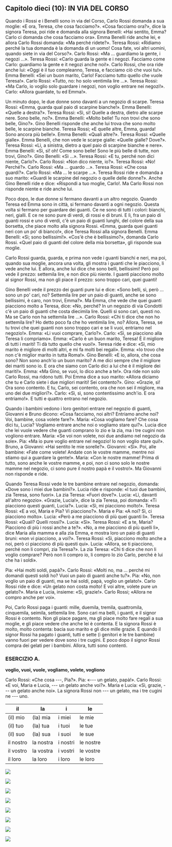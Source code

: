 ## Capitolo dieci (10): IN VIA DEL CORSO

Quando i Rossi e i Benelli sono in via del Corso, Carlo Rossi domanda a sua moglie: «E ora, Teresa, che cosa facciamo?». «Cosa facciamo ora?», dice la signora Teresa, poi ride e domanda alla signora Benelli: «Hai sentito, Emma? Carlo ci domanda che cosa facciamo ora». Emma Benelli ride anche lei, e allora Carlo Rossi domanda: «Ma perché ridete?». Teresa Rossi: «Ridiamo perché la tua domanda è la domanda di un uomo! Cosa fate, voi altri uomini, quando siete in via del Corso?». Carlo Rossi: «Ma ... guardiamo la gente, i negozi ...». Teresa Rossi: «Carlo guarda la gente e i negozi. Facciamo come Carlo: guardiamo la gente e it negozi anche noi!». Carlo Rossi, che ora ride anche lui: «Oggi è il tuo compleanno, Teresa, e facciamo ciò che vuoi tu!». Emma Benelli: «Sei un buon marito, Carlo! Facciamo tutto quello che vuole Teresa!». Carlo Rossi: «Tutto, no: ho solo ventimila lire ...». Teresa Rossi: «Ma Carlo, io voglio solo guardare i negozi, non voglio entrare nei negozi!». Carlo: «Allora guardate, tu ed Emma!».

Un minuto dopo, le due donne sono davanti a un negozio di scarpe. Teresa Rossi: «Emma, guarda qual paio di scarpine bianche!». Emma Benelli: «Quelle a destra?». Teresa Rossi: «Sì, sì! Quelle a destra, dietro alle scarpe nere. Sono belle, no?». Emma Benelli: «Molto belle! Tu non trovi che sono belle, Gino?». Gino Benelli risponde che anche lui trova che sono molto belle, le scarpine bianche. Teresa Rossi; «E quelle altre, Emma, guarda! Sono ancora più belle!». Emma Benelli: «Quali altre?». Teresa Rossi: «Quelle gialle». Emma Benelli, che non vede le scarpe gialle: «Quelle gialle? Dove?». Teresa Rossi: «Lì, a sinistra, dietro a quel paio di scarpine bianche e nere». Emma Benelli: «Sì, sì! oh! Come sono belle! Sono le più belle di tutte, non trovi, Gino?». Gino Benelli: «Sì ...». Teresa Rossi: «E tu, perché non dici niente, Carlo?». Carlo Rossi: «Non dico niente, io?». Teresa Rossi: «No! Perché?». Carlo Rossi: «Ma ... guardo ...». Teresa Rossi: «Che cosa guardi?». Carlo Rossi: «Ma ... le scarpe ...». Teresa Rossi ride e domanda a suo marito: «Guardi le scarpine del negozio o quelle delle donne?». Anche Gino Benelli ride e dice: «Rispondi a tuo moglie, Carlo!. Ma Carlo Rossi non risponde niente e ride anche lui.

Poco dopo, le due donne si fermano davanti a un altro negozio. Quando Teresa ed Emma sono in città, si fermano davanti a ogni negozio. Questa volta si fermano per guardare dei guanti. Ce ne sono di tutti i colori: bianchi, neri, gialli. E ce ne sono pure di verdi, di rossi e di bruni. E lì, fra un paio di guanti rossi e uno di verdi, c'è un paio di guanti lunghi, del colore della sua borsetta, che piace molto alla signora Rossi. «Emma, guarda quei guanti neri con un po' di bianco!», dice Teresa Rossi alla signora Benelli. Emma Benelli: «Sì; sono bellissimi!». «Cos'è che è bellissimo?», domanda Carlo Rossi. «Quel paio di guanti del colore della mia borsetta», gli risponde sua moglie.

Carlo Rossi guarda, guarda, e prima non vede i guanti bianchi e neri, ma poi, quando sua moglie, ancora una volta, gli mostra i guanti che le piacciono, li vede anche lui. E allora, anche lui dice che sono belli, bellissimi! Però poi vede il prezzo: settemila lire, e non dice più niente. I guanti piacciono molto al signor Rossi, ma non gli piace il prezzo: sono troppo cari, quei guanti!

Gino Benelli vede il prezzo dei guanti pure lui e dice: «Sono belli, sì, però ... sono un po' cari, no? Settemila lire per un paio di guanti, anche se sono bellissimi, è caro, non trovi, Emma?». Ma Emma, che vede che quei guanti piacciono molto a Teresa, dice: «No, perché? In un negozio di via Condotti c'è un paio di guanti che costa diecimila lire. Quelli sì sono cari, questi no. Ma se Carlo non ha settemila lire ...». Carlo Rossi: «Chi ti dice che non ho settemila lire? Ho detto poco fa che ho ventimila lire, no? Allora, Teresa, se tu trovi che quei guanti non sono troppo cari e se li vuoi, entriamo nel negozio!». Emma: «Li vuoi comprare, Carlo?». Carlo: «Sì, se piacciono alla Teresa li compriamo». Emma: «Carlo è un buon marito, Teresa! È il migliore di tutti i mariti! Ti dà tutto quello che vuoi!». Teresa ride e dice: «Sì, mio marito è migliore di molti altri, e mi fa molti bei regali». Emma: «Io trovo che non c'è miglior marito in tutta Roma!». Gino Benelli: «E io, allora, che cosa sono? Non sono anch'io un buon marito? A me dici sempre che il migliore dei mariti sono io. E ora che siamo con Carlo dici a lui che è il migliore dei mariti!». Emma: «Ma Gino, se vuoi, lo dico anche a te!». Ora ride non solo Carlo Rossi, ma ridono tutti. Poi Emma dice a suo marito: «Allora diciamo che tu e Carlo siete i due migliori mariti! Sei contento?». Gino: «Grazie, sì! Ora sono contento. E tu, Carlo, sei contento, ora che non sei il migliore, ma uno dei due migliori?». Carlo: «Sì, sì, sono contentissimo anch'io. E ora entriamo!». E tutti e quattro entrano nel negozio.

Quando i bambini vedono i loro genitori entrare nel negozio di guanti, Giovanni e Bruno dicono: «Cosa facciamo, noi altri? Entriamo anche noi? Voi, bambine, cosa volete fare?». Maria: «Cosa vogliamo fare? Che cosa dici tu, Lucia? Vogliamo entrare anche noi o vogliamo stare qui?». Lucia dice che lei vuole vedere che guanti comprano lo zio e la zia, ma i tre cugini non vogliono entrare. Maria: «Se voi non volete, noi due andiamo nel negozio da sole». Pia: «Ma io pure voglio entrare nel negozio! Io non voglio stare qui!». Bruno, a Giovanni: «Hai sentito le mie sorelle?». Giovanni: «Sì». Poi, alle bambine: «Fate come volete! Andate con le vostre mamme, mentre noi stiamo qui a guardare la gente!». Maria: «Con le nostre mamme! Prima di tutto, sono anche le vostre mamme, e poi, non ci sono solo le nostre mamme nel negozio, ci sono pure il nostro papà e il vostro!». Ma Giovanni non risponde e ride.

Quando Teresa Rossi vede le tre bambine entrare nel negozio, domanda: «Dove sono i miei due bambini?». Lucia ride e risponde: «I tuoi due bambini, zia Teresa, sono fuori». La zia Teresa: «Fuori dove?». Lucia: «Lì, davanti all'altro negozio». «Grazie, Lucia!», dice la zia Teresa, poi domanda: «Ti piacciono questi guanti, Lucia?». Lucia: «Sì, mi piacciono molto!». Teresa Rossi: «E a voi, Maria e Pia? Vi piacciono?». Maria e Pia: «A noi? Sì, ci piacciono molto». Lucia: «Però a me piacciono di più quei guanti lì». Teresa Rossi: «Quali? Quelli rossi?». Lucia: «Sì». Teresa Rossi: «E a te, Maria? Piacciono di più i rossi anche a te?». «No, a me piacciono di più quelli lì», dice Maria alla mamma e alla zia Emma, e mostra loro un paio di guanti bruni: «non vi piacciono, a voi?». Teresa Rossi: «Sì, piacciono molto anche a noi, però ci piacciono di più questi qui». Lucia: «Allora, se ti piacciono, perché non li compri, zia Teresa?». La zia Teresa: «Chi ti dice che non li voglio comprare? Però non li compro io, li compro lo zio Carlo, perché è lui che ha i soldi».

Pia: «Hai molti soldi, papà?». Carlo Rossi: «Molti no, ma ... perché mi domandi questi soldi ho? Vuoi un paio di guanti anche tu?». Pia: «No, non voglio un paio di guanti, ma se hai soldi, papà, voglio un gelato!». Carlo Rossi ride e dice: «Un gelato non costa molto! E voi altre, volete pure un gelato?». Maria e Lucia, insieme: «Sì, grazie!». Carlo Rossi; «Allora ne compro anche per voi».

Poi, Carlo Rossi paga i guanti: mille, duemila, tremila, quattromila, cinquemila, seimila, settemila lire. Sono cari ma belli, i guanti, e il signor Rossi è contento. Non gli piace pagare, ma gli piace molto fare regali a sua moglie, e gli piace vedere che anche lei è contenta.  E la signora Rossi è molto, molto contenta: bacia suo marito e gli dice mille grazie. E quando il signor Rossi ha pagato i guanti, tutti e sette (i genitori e le tre bambine) vanno fuori per vedere dove sono i tre cugini. E poco dopo il signor Rossi compra dei gelati per i bambini. Allora, tutti sono contenti.



### ESERCIZIO A.

**voglio, vuoi, vuole, vogliamo, volete, vogliono**

Carlo Rossi: «Che cosa ---, Pia?». Pia: «--- un gelato, papà!». Carlo Rossi: «E voi, Maria e Lucia, --- un gelato anche voi?». Maria e Lucia: «Sì, grazie, --- un gelato anche noi». La signora Rossi non --- un gelato, ma i tre cugini ne --- uno.

| il | la | i | le |
|-----------|-----------|----------|-----------|
| (il) mio | (la) mia | i miei | le mie |
| (il) tuo | (la) tua | i tuoi | le tue |
| (il) suo | (la) sua | i suoi | le sue |
| il nostro | la nostra | i nostri | le nostre |
| il vostro | la vostra | i vostri | le vostre |
| il loro | la loro | i loro | le loro |



<!---
Footnotes
-->

![](../images/10sub1.png)

![](../images/10sub2.png)

![](../images/10sub3.png)

![](../images/10sub4.png)

![](../images/10sub5.png)

![](../images/10sub6.png)

![](../images/10sub7.png)

![](../images/10sub8.png)

<p style="page-break-after: always;"> </p>
<!--stackedit_data:
eyJoaXN0b3J5IjpbLTEwNDkzNTY5NTYsMjczNjg0NDA5LDcxMz
A2OTAyMiwyMDU5MDExODUxLDE4MzE2NzMyODcsLTE0MjQ0Mzkx
ODAsMjAwNDIyMTUwLDE2NTI4OTg2MjgsMjExMjg3NDIwMSwtMT
c1NzgwODgwMyw4MTg4NTUyNjYsNDk1OTU2NjgwXX0=
-->